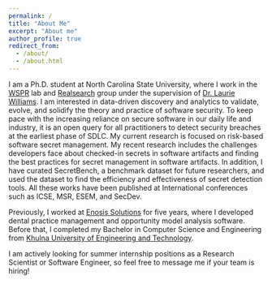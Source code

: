 ```yaml
---
permalink: /
title: "About Me"
excerpt: "About me"
author_profile: true
redirect_from: 
  - /about/
  - /about.html
---
```


I am a Ph.D. student at North Carolina State University, where I work in the [WSPR](https://wspr.csc.ncsu.edu/) lab and [Realsearch](https://realsearchgroup.github.io/) group under the supervision of [Dr. Laurie Williams](https://www.csc.ncsu.edu/people/lawilli3). I am interested in data-driven discovery and analytics to validate, evolve, and solidify the theory and practice of software security. To keep pace with the increasing reliance on secure software in our daily life and industry, it is an open query for all practitioners to detect security breaches at the earliest phase of SDLC. My current research is focused on risk-based software secret management. My recent research includes the challenges developers face about checked-in secrets in software artifacts and finding the best practices for secret management in software artifacts. In addition, I have curated SecretBench, a benchmark dataset for future researchers, and used the dataset to find the efficiency and effectiveness of secret detection tools. All these works have been published at International conferences such as ICSE, MSR, ESEM, and SecDev.

Previously, I worked at [Enosis Solutions](https://www.enosisbd.com/) for five years, where I developed dental practice management and opportunity model analysis software. Before that, I completed my Bachelor in Computer Science and Engineering from [Khulna University of Engineering and Technology](https://www.kuet.ac.bd/).

I am actively looking for summer internship positions as a Research Scientist or Software Engineer, so feel free to message me if your team is hiring!
